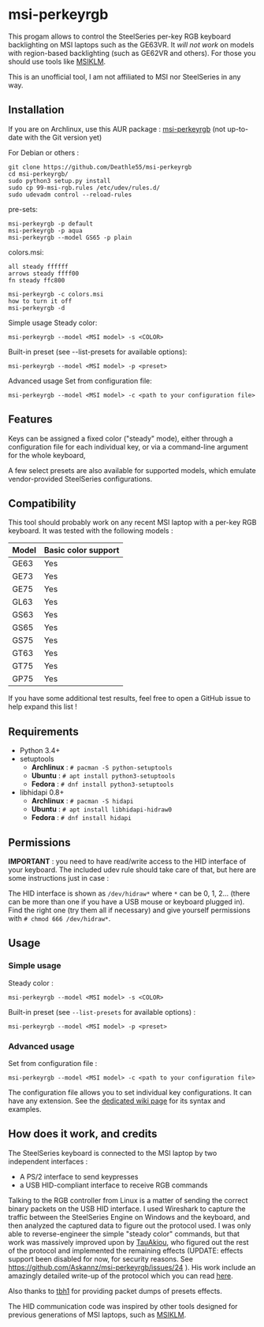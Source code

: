msi-perkeyrgb
==================

This progam allows to control the SteelSeries per-key RGB keyboard backlighting on MSI laptops such as the GE63VR. It *will not work* on models with region-based backlighting (such as GE62VR and others). For those you should use tools like [MSIKLM](https://github.com/Gibtnix/MSIKLM).

This is an unofficial tool, I am not affiliated to MSI nor SteelSeries in any way.


Installation
----------

If you are on Archlinux, use this AUR package : [msi-perkeyrgb](https://aur.archlinux.org/packages/msi-perkeyrgb/) (not up-to-date with the Git version yet)

For Debian or others :

```
git clone https://github.com/Deathle55/msi-perkeyrgb
cd msi-perkeyrgb/
sudo python3 setup.py install
sudo cp 99-msi-rgb.rules /etc/udev/rules.d/
sudo udevadm control --reload-rules
```
pre-sets:
```
msi-perkeyrgb -p default
msi-perkeyrgb -p aqua
msi-perkeyrgb --model GS65 -p plain
```
colors.msi:
```
all steady ffffff
arrows steady ffff00
fn steady ffc800

msi-perkeyrgb -c colors.msi
how to turn it off
msi-perkeyrgb -d
```
Simple usage
Steady color:
```
msi-perkeyrgb --model <MSI model> -s <COLOR>
```
Built-in preset (see --list-presets for available options):
```
msi-perkeyrgb --model <MSI model> -p <preset>
```
Advanced usage
Set from configuration file:
```
msi-perkeyrgb --model <MSI model> -c <path to your configuration file>
```

Features
----------

Keys can be assigned a fixed color ("steady" mode), either through a configuration file for each individual key, or via a command-line argument for the whole keyboard,

A few select presets are also available for supported models, which emulate vendor-provided SteelSeries configurations.


Compatibility
----------

This tool should probably work on any recent MSI laptop with a per-key RGB keyboard. It was tested with the following models :

| Model | Basic color support 
| ----  | ------------------- 
| GE63  | Yes
| GE73  | Yes
| GE75  | Yes
| GL63  | Yes
| GS63  | Yes
| GS65  | Yes
| GS75  | Yes
| GT63  | Yes
| GT75  | Yes
| GP75  | Yes

If you have some additional test results, feel free to open a GitHub issue to help expand this list !

Requirements
----------

* Python 3.4+
* setuptools
  * **Archlinux** : `# pacman -S python-setuptools`
  * **Ubuntu** : `# apt install python3-setuptools`
  * **Fedora** : `# dnf install python3-setuptools`
* libhidapi 0.8+
	* **Archlinux** : `# pacman -S hidapi`
	* **Ubuntu** : `# apt install libhidapi-hidraw0`
	* **Fedora** : `# dnf install hidapi`


Permissions
----------

**IMPORTANT** : you need to have read/write access to the HID interface of your keyboard. The included udev rule should take care of that, but here are some instructions just in case :

The HID interface is shown as `/dev/hidraw*` where `*` can be 0, 1, 2... (there can be more than one if you have a USB mouse or keyboard plugged in). Find the right one (try them all if necessary) and give yourself permissions with `# chmod 666 /dev/hidraw*`.


Usage
----------

### Simple usage

Steady color :
```
msi-perkeyrgb --model <MSI model> -s <COLOR>
```

Built-in preset (see `--list-presets` for available options) :
```
msi-perkeyrgb --model <MSI model> -p <preset>
```

### Advanced usage

Set from configuration file :
```
msi-perkeyrgb --model <MSI model> -c <path to your configuration file>
```
The configuration file allows you to set individual key configurations. It can have any extension. See the [dedicated wiki page](https://github.com/Askannz/msi-perkeyrgb/wiki/Configuration-file-guide) for its syntax and examples.


How does it work, and credits
----------

The SteelSeries keyboard is connected to the MSI laptop by two independent interfaces :
* A PS/2 interface to send keypresses
* a USB HID-compliant interface to receive RGB commands

Talking to the RGB controller from Linux is a matter of sending the correct binary packets on the USB HID interface. I used Wireshark to capture the traffic between the SteelSeries Engine on Windows and the keyboard, and then analyzed the captured data to figure out the protocol used. I was only able to reverse-engineer the simple "steady color" commands, but that work was massively improved upon by [TauAkiou](https://github.com/TauAkiou), who figured out the rest of the protocol and implemented the remaining effects (UPDATE: effects support been disabled for now, for security reasons. See https://github.com/Askannz/msi-perkeyrgb/issues/24 ). His work include an amazingly detailed write-up of the protocol which you can read [here](documentation/0b_packet_information/msi-kb-effectdoc).

Also thanks to [tbh1](https://github.com/tbh1) for providing packet dumps of presets effects.

The HID communication code was inspired by other tools designed for previous generations of MSI laptops, such as [MSIKLM](https://github.com/Gibtnix/MSIKLM).
